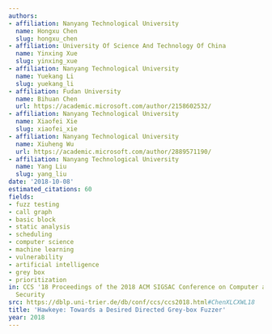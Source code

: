 ```yaml
---
authors:
- affiliation: Nanyang Technological University
  name: Hongxu Chen
  slug: hongxu_chen
- affiliation: University Of Science And Technology Of China
  name: Yinxing Xue
  slug: yinxing_xue
- affiliation: Nanyang Technological University
  name: Yuekang Li
  slug: yuekang_li
- affiliation: Fudan University
  name: Bihuan Chen
  url: https://academic.microsoft.com/author/2158602532/
- affiliation: Nanyang Technological University
  name: Xiaofei Xie
  slug: xiaofei_xie
- affiliation: Nanyang Technological University
  name: Xiuheng Wu
  url: https://academic.microsoft.com/author/2889571190/
- affiliation: Nanyang Technological University
  name: Yang Liu
  slug: yang_liu
date: '2018-10-08'
estimated_citations: 60
fields:
- fuzz testing
- call graph
- basic block
- static analysis
- scheduling
- computer science
- machine learning
- vulnerability
- artificial intelligence
- grey box
- prioritization
in: CCS '18 Proceedings of the 2018 ACM SIGSAC Conference on Computer and Communications
  Security
src: https://dblp.uni-trier.de/db/conf/ccs/ccs2018.html#ChenXLCXWL18
title: 'Hawkeye: Towards a Desired Directed Grey-box Fuzzer'
year: 2018
---
```

